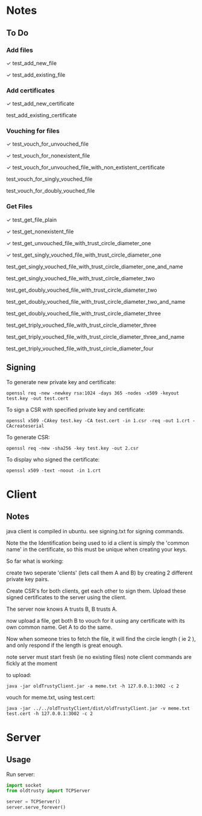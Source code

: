 # Notes

## To Do

### Add files

✓ test_add_new_file

✓ test_add_existing_file

### Add certificates

✓ test_add_new_certificate

test_add_existing_certificate

### Vouching for files

✓ test_vouch_for_unvouched_file

✓ test_vouch_for_nonexistent_file

✓ test_vouch_for_unvouched_file_with_non_extistent_certificate

test_vouch_for_singly_vouched_file

test_vouch_for_doubly_vouched_file

### Get Files

✓ test_get_file_plain

✓ test_get_nonexistent_file

✓ test_get_unvouched_file_with_trust_circle_diameter_one


✓ test_get_singly_vouched_file_with_trust_circle_diameter_one

test_get_singly_vouched_file_with_trust_circle_diameter_one_and_name

test_get_singly_vouched_file_with_trust_circle_diameter_two


test_get_doubly_vouched_file_with_trust_circle_diameter_two

test_get_doubly_vouched_file_with_trust_circle_diameter_two_and_name

test_get_doubly_vouched_file_with_trust_circle_diameter_three


test_get_triply_vouched_file_with_trust_circle_diameter_three

test_get_triply_vouched_file_with_trust_circle_diameter_three_and_name

test_get_triply_vouched_file_with_trust_circle_diameter_four



## Signing

To generate new private key and certificate:

```
openssl req -new -newkey rsa:1024 -days 365 -nodes -x509 -keyout test.key -out test.cert
```

To sign a CSR with specified private key and certificate:

```
openssl x509 -CAkey test.key -CA test.cert -in 1.csr -req -out 1.crt -CAcreateserial
```

To generate CSR:

```
openssl req -new -sha256 -key test.key -out 2.csr
```

To display who signed the certificate:

```
openssl x509 -text -noout -in 1.crt
```

# Client

## Notes

java client is compiled in ubuntu. see signing.txt for signing commands.

Note the the Identification being used to id a client is simply the 'common name' in the certificate, so this must be unique when creating your keys.

So far what is working:

create two seperate 'clients' (lets call them A and B) by creating 2 different private key pairs.

Create CSR's for both clients, get each other to sign them. Upload these signed certificates to the server using the client.

The server now knows A trusts B, B trusts A.

now upload a file, get both B to vouch for it using any certificate with its own common name. Get A to do the same.

Now when someone tries to fetch the file, it will find the circle length ( ie 2 ), and only respond if the length is great enough.

note server must start fresh (ie no existing files)
note client commands are fickly at the moment

to upload:

```
java -jar oldTrustyClient.jar -a meme.txt -h 127.0.0.1:3002 -c 2
```

vouch for meme.txt, using test.cert:

```
java -jar ../../oldTrustyClient/dist/oldTrustyClient.jar -v meme.txt test.cert -h 127.0.0.1:3002 -c 2
```

# Server

## Usage

Run server:

```python
import socket
from oldtrusty import TCPServer

server = TCPServer()
server.serve_forever()
```
